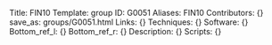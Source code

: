 Title: FIN10
Template: group 
ID: G0051
Aliases: FIN10
Contributors: {}
save_as: groups/G0051.html 
Links: {} 
Techniques: {} 
Software: {} 
Bottom_ref_l: {} 
Bottom_ref_r: {} 
Description: {} 
Scripts: {} 

